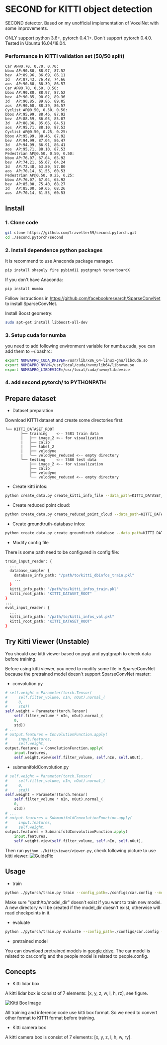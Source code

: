 # SECOND for KITTI object detection
SECOND detector. Based on my unofficial implementation of VoxelNet with some improvements.

ONLY support python 3.6+, pytorch 0.4.1+. Don't support pytorch 0.4.0. Tested in Ubuntu 16.04/18.04.

### Performance in KITTI validation set (50/50 split)

```
Car AP@0.70, 0.70, 0.70:
bbox AP:90.80, 88.97, 87.52
bev  AP:89.96, 86.69, 86.11
3d   AP:87.43, 76.48, 74.66
aos  AP:90.68, 88.39, 86.57
Car AP@0.70, 0.50, 0.50:
bbox AP:90.80, 88.97, 87.52
bev  AP:90.85, 90.02, 89.36
3d   AP:90.85, 89.86, 89.05
aos  AP:90.68, 88.39, 86.57
Cyclist AP@0.50, 0.50, 0.50:
bbox AP:95.99, 88.46, 87.92
bev  AP:88.59, 86.03, 85.07
3d   AP:88.36, 85.66, 84.51
aos  AP:95.71, 88.10, 87.53
Cyclist AP@0.50, 0.25, 0.25:
bbox AP:95.99, 88.46, 87.92
bev  AP:94.99, 87.04, 86.47
3d   AP:94.99, 86.91, 86.41
aos  AP:95.71, 88.10, 87.53
Pedestrian AP@0.50, 0.50, 0.50:
bbox AP:76.07, 67.04, 65.92
bev  AP:74.21, 65.67, 64.24
3d   AP:72.48, 63.89, 57.80
aos  AP:70.14, 61.55, 60.53
Pedestrian AP@0.50, 0.25, 0.25:
bbox AP:76.07, 67.04, 65.92
bev  AP:85.00, 75.40, 68.27
3d   AP:85.00, 69.65, 68.26
aos  AP:70.14, 61.55, 60.53
```

## Install

### 1. Clone code

```bash
git clone https://github.com/traveller59/second.pytorch.git
cd ./second.pytorch/second
```

### 2. Install dependence python packages

It is recommend to use Anaconda package manager.

```bash
pip install shapely fire pybind11 pyqtgraph tensorboardX
```

If you don't have Anaconda:

```bash
pip install numba
```

Follow instructions in https://github.com/facebookresearch/SparseConvNet to install SparseConvNet.

Install Boost geometry:

```bash
sudo apt-get install libboost-all-dev
```


### 3. Setup cuda for numba

you need to add following environment variable for numba.cuda, you can add them to ~/.bashrc:

```bash
export NUMBAPRO_CUDA_DRIVER=/usr/lib/x86_64-linux-gnu/libcuda.so
export NUMBAPRO_NVVM=/usr/local/cuda/nvvm/lib64/libnvvm.so
export NUMBAPRO_LIBDEVICE=/usr/local/cuda/nvvm/libdevice
```

### 4. add second.pytorch/ to PYTHONPATH

## Prepare dataset

* Dataset preparation

Download KITTI dataset and create some directories first:

```plain
└── KITTI_DATASET_ROOT
       ├── training    <-- 7481 train data
       |   ├── image_2 <-- for visualization
       |   ├── calib
       |   ├── label_2
       |   ├── velodyne
       |   └── velodyne_reduced <-- empty directory
       └── testing     <-- 7580 test data
           ├── image_2 <-- for visualization
           ├── calib
           ├── velodyne
           └── velodyne_reduced <-- empty directory
```

* Create kitti infos:

```bash
python create_data.py create_kitti_info_file --data_path=KITTI_DATASET_ROOT
```

* Create reduced point cloud:

```bash
python create_data.py create_reduced_point_cloud --data_path=KITTI_DATASET_ROOT
```

* Create groundtruth-database infos:

```bash
python create_data.py create_groundtruth_database --data_path=KITTI_DATASET_ROOT
```

* Modify config file

There is some path need to be configured in config file:

```bash
train_input_reader: {
  ...
  database_sampler {
    database_info_path: "/path/to/kitti_dbinfos_train.pkl"
    ...
  }
  kitti_info_path: "/path/to/kitti_infos_train.pkl"
  kitti_root_path: "KITTI_DATASET_ROOT"
}
...
eval_input_reader: {
  ...
  kitti_info_path: "/path/to/kitti_infos_val.pkl"
  kitti_root_path: "KITTI_DATASET_ROOT"
}
```

## Try Kitti Viewer (Unstable)

You should use kitti viewer based on pyqt and pyqtgraph to check data before training.

Before using kitti viewer, you need to modify some file in SparseConvNet because the pretrained model doesn't support SparseConvNet master:

* convolution.py
```Python
# self.weight = Parameter(torch.Tensor(
#     self.filter_volume, nIn, nOut).normal_(
#     0,
#     std))
self.weight = Parameter(torch.Tensor(
    self.filter_volume * nIn, nOut).normal_(
    0,
    std))
# ...
# output.features = ConvolutionFunction.apply(
#     input.features,
#     self.weight,
output.features = ConvolutionFunction.apply(
    input.features,
    self.weight.view(self.filter_volume, self.nIn, self.nOut),
```

* submanifoldConvolution.py
```Python
# self.weight = Parameter(torch.Tensor(
#     self.filter_volume, nIn, nOut).normal_(
#     0,
#     std))
self.weight = Parameter(torch.Tensor(
    self.filter_volume * nIn, nOut).normal_(
    0,
    std))
# ...
# output.features = SubmanifoldConvolutionFunction.apply(
#     input.features,
#     self.weight,
output.features = SubmanifoldConvolutionFunction.apply(
    input.features,
    self.weight.view(self.filter_volume, self.nIn, self.nOut),
```

Then run ```python ./kittiviewer/viewer.py```, check following picture to use kitti viewer:
![GuidePic](https://github.com/traveller59/second.pytorch/tree/master/images/simpleguide.png)



## Usage

* train

```bash
python ./pytorch/train.py train --config_path=./configs/car.config --model_dir=/path/to/model_dir
```

Make sure "/path/to/model_dir" doesn't exist if you want to train new model. A new directory will be created if the model_dir doesn't exist, otherwise will read checkpoints in it.

* evaluate

```bash
python ./pytorch/train.py evaluate --config_path=./configs/car.config --model_dir=/path/to/model_dir
```

* pretrained model

You can download pretrained models in [google drive](https://drive.google.com/open?id=1eblyuILwbxkJXfIP5QlALW5N_x5xJZhL). The car model is related to car.config and the people model is related to people.config.

## Concepts


* Kitti lidar box

A kitti lidar box is consist of 7 elements: [x, y, z, w, l, h, rz], see figure.

![Kitti Box Image](https://github.com/traveller59/second.pytorch/tree/master/images/kittibox.png)

All training and inference code use kitti box format. So we need to convert other format to KITTI format before training.

* Kitti camera box

A kitti camera box is consist of 7 elements: [x, y, z, l, h, w, ry].
